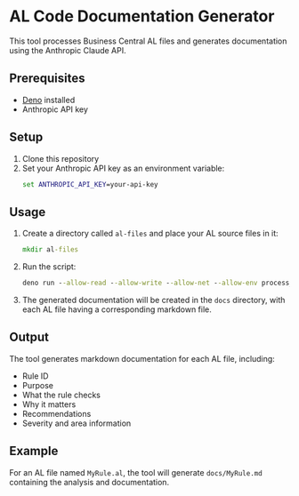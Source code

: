 # AL Code Documentation Generator

This tool processes Business Central AL files and generates documentation using the Anthropic Claude API.

## Prerequisites

- [Deno](https://deno.com/) installed
- Anthropic API key

## Setup

1. Clone this repository
2. Set your Anthropic API key as an environment variable:
   ```cmd
   set ANTHROPIC_API_KEY=your-api-key
   ```

## Usage

1. Create a directory called `al-files` and place your AL source files in it:
   ```cmd
   mkdir al-files
   ```

2. Run the script:
   ```cmd
   deno run --allow-read --allow-write --allow-net --allow-env process_al_files.ts
   ```

3. The generated documentation will be created in the `docs` directory, with each AL file having a corresponding markdown file.

## Output

The tool generates markdown documentation for each AL file, including:
- Rule ID
- Purpose
- What the rule checks
- Why it matters
- Recommendations
- Severity and area information

## Example

For an AL file named `MyRule.al`, the tool will generate `docs/MyRule.md` containing the analysis and documentation.
